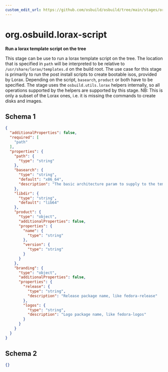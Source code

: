 ```yaml
---
custom_edit_url: https://github.com/osbuild/osbuild/tree/main/stages/org.osbuild.lorax-script.meta.json
---
```

# org.osbuild.lorax-script
<!--
[//]: # ( DO NOT MODIFY THIS FILE! )
[//]: # ( This content is generated by `scripts/pull_osbuild_modules.py` )
[//]: # ( Rather change the source of this: https://github.com/osbuild/osbuild/tree/main/stages/org.osbuild.lorax-script.meta.json )
-->

**Run a lorax template script on the tree**

This stage can be use to run a lorax template script on the tree.
The location that is specified in `path` will be interpreted to be
relative to `/usr/share/lorax/templates.d` on the build root.
The use case for this stage is primarily to run the post install
scripts to create bootable isos, provided by Lorax. Depending on
the script, `basearch`, `product` or both have to be specified.
The stage uses the `osbuild.utils.lorax` helpers internally, so all
operations supported by the helpers are supported by this stage.
NB: This is only a subset of the Lorax ones, i.e. it is missing the
commands to create disks and images.

## Schema 1

```json
{
  "additionalProperties": false,
  "required": [
    "path"
  ],
  "properties": {
    "path": {
      "type": "string"
    },
    "basearch": {
      "type": "string",
      "default": "x86_64",
      "description": "The basic architecture param to supply to the template"
    },
    "libdir": {
      "type": "string",
      "default": "lib64"
    },
    "product": {
      "type": "object",
      "additionalProperties": false,
      "properties": {
        "name": {
          "type": "string"
        },
        "version": {
          "type": "string"
        }
      }
    },
    "branding": {
      "type": "object",
      "additionalProperties": false,
      "properties": {
        "release": {
          "type": "string",
          "description": "Release package name, like fedora-release"
        },
        "logos": {
          "type": "string",
          "description": "Logo package name, like fedora-logos"
        }
      }
    }
  }
}
```

## Schema 2

```json
{}
```
